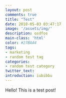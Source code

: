 ```yaml
---
layout: post
comments: true
title: "Test"
date: 2018-05-03 03:47:17
image: '/assets/img/'
description: osdfos
main-class: 'html'
color: #27BAA4
tags:
- marketing
- random test tag
categories:
- random test category
twitter_text:
introduction: iubibbu
---
```


Hello! This is a test post!